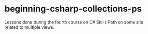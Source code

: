# beginning-csharp-collections-ps
Lessons done during the fourth course on C# Skills Path on some site related to multiple views.

